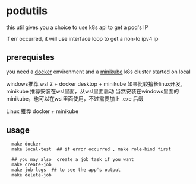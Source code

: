 # podutils

this util gives you a choice to use k8s api to get a pod's IP

if err occurred, it will use interface loop to get a non-lo ipv4 ip 

## prerequistes
you need a [docker](https://www.docker.com/) envirenment 
and a [minikube](https://minikube.sigs.k8s.io/docs/start/) k8s cluster started on local 

windows推荐 wsl 2 + docker desktop + minikube
如果比较擅长linux开发，minikube 推荐安装在wsl里面，从wsl里面启动
当然安装在windows里面的minikube，也可以在wsl里面使用，不过需要加上 .exe 后缀

Linux 推荐 docker + minikube

## usage
```
  make docker
  make local-test  ## if error occurred , make role-bind first

  ## you may also  create a job task if you want
  make create-job
  make job-logs  ## to see the app's output
  make delete-job
```
